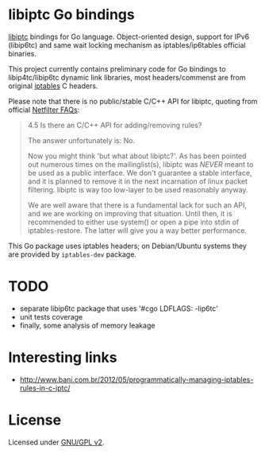 libiptc Go bindings
===================

[libiptc](http://www.tldp.org/HOWTO/Querying-libiptc-HOWTO/whatis.html) bindings for Go language.
Object-oriented design, support for IPv6 (libip6tc) and same wait locking mechanism as iptables/ip6tables official binaries.

This project currently contains preliminary code for Go bindings to libip4tc/libip6tc dynamic link libraries, most headers/commenst are from original [iptables](http://www.netfilter.org/) C headers.

Please note that there is no public/stable C/C++ API for libiptc, quoting from official [Netfilter FAQs](http://www.netfilter.org/documentation/FAQ/netfilter-faq-4.html#ss4.5):

> 4.5 Is there an C/C++ API for adding/removing rules?
> 
> The answer unfortunately is: No.
> 
> Now you might think 'but what about libiptc?'. As has been pointed out numerous times on the mailinglist(s), libiptc was _NEVER_ meant to be used as a public interface. We don't guarantee a stable interface, and it is planned to remove it in the next incarnation of linux packet filtering. libiptc is way too low-layer to be used reasonably anyway.
> 
> We are well aware that there is a fundamental lack for such an API, and we are working on improving that situation. Until then, it is recommended to either use system() or open a pipe into stdin of iptables-restore. The latter will give you a way better performance.
>

This Go package uses iptables headers; on Debian/Ubuntu systems they are provided by `iptables-dev` package.

TODO
====

* separate libip6tc package that uses '#cgo LDFLAGS: -lip6tc'
* unit tests coverage
* finally, some analysis of memory leakage

Interesting links
=================

* http://www.bani.com.br/2012/05/programmatically-managing-iptables-rules-in-c-iptc/

License
=======

Licensed under [GNU/GPL v2](LICENSE).
